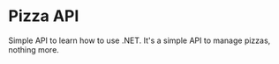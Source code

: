 # Pizza API

Simple API to learn how to use .NET. It's a simple API to manage pizzas, nothing more.
